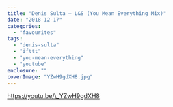 ```yaml
---
title: "Denis Sulta – L&S (You Mean Everything Mix)"
date: "2018-12-17"
categories: 
  - "favourites"
tags: 
  - "denis-sulta"
  - "ifttt"
  - "you-mean-everything"
  - "youtube"
enclosure: ""
coverImage: "YZwH9gdXH8.jpg"
---
```


https://youtu.be/\_YZwH9gdXH8
